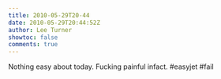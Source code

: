 ```yaml
---
title: 2010-05-29T20-44
date: 2010-05-29T20:44:52Z
author: Lee Turner
showtoc: false
comments: true
---
```


Nothing easy about today. Fucking painful infact. #easyjet #fail

